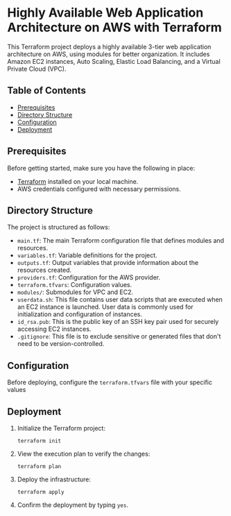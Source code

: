 # Highly Available Web Application Architecture on AWS with Terraform

This Terraform project deploys a highly available 3-tier web application architecture on AWS, using modules for better organization. It includes Amazon EC2 instances, Auto Scaling, Elastic Load Balancing, and a Virtual Private Cloud (VPC).
## Table of Contents

- [Prerequisites](#prerequisites)
- [Directory Structure](#directory-structure)
- [Configuration](#configuration)
- [Deployment](#deployment)

## Prerequisites

Before getting started, make sure you have the following in place:

- [Terraform](https://www.terraform.io/downloads.html) installed on your local machine.
- AWS credentials configured with necessary permissions.

## Directory Structure

The project is structured as follows:

- `main.tf`: The main Terraform configuration file that defines modules and resources.
- `variables.tf`: Variable definitions for the project.
- `outputs.tf`: Output variables that provide information about the resources created.
- `providers.tf`: Configuration for the AWS provider.
- `terraform.tfvars`: Configuration values.
- `modules/`: Submodules for VPC and EC2.
- `userdata.sh`: This file contains user data scripts that are executed when an EC2 instance is launched. User data is commonly used for initialization and configuration of instances.
- `id_rsa.pub`: This is the public key of an SSH key pair used for securely accessing EC2 instances.
- `.gitignore`: This file is to exclude sensitive or generated files that don't need to be version-controlled. 

## Configuration

Before deploying, configure the `terraform.tfvars` file with your specific values

## Deployment

1. Initialize the Terraform project:
   
   `terraform init`

2. View the execution plan to verify the changes:

   `terraform plan`

3. Deploy the infrastructure:

   `terraform apply`

4. Confirm the deployment by typing `yes`.
